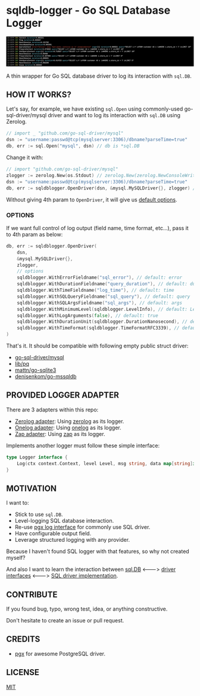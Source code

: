 # sqldb-logger - Go SQL Database Logger

![console output](./logadapter/zerologadapter/console.jpg?raw=true "go sql database logger output")

A thin wrapper for Go SQL database driver to log its interaction with `sql.DB`.

## HOW IT WORKS?

Let's say, for example, we have existing `sql.Open` using commonly-used go-sql-driver/mysql driver and want to log its interaction with `sql.DB` using Zerolog.

```go
// import _ "github.com/go-sql-driver/mysql"
dsn := "username:passwd@tcp(mysqlserver:3306)/dbname?parseTime=true"
db, err := sql.Open("mysql", dsn) // db is *sql.DB
```

Change it with:

```go
// import "github.com/go-sql-driver/mysql"
zlogger := zerolog.New(os.Stdout) // zerolog.New(zerolog.NewConsoleWriter()) // <-- for colored console
dsn := "username:passwd@tcp(mysqlserver:3306)/dbname?parseTime=true"
db, err := sqldblogger.OpenDriver(dsn, &mysql.MySQLDriver{}, zlogger) // db is *sql.DB
``` 

Without giving 4th param to `OpenDriver`, it will give us [default options](./options.go#L19-L29).

### OPTIONS

If we want full control of log output (field name, time format, etc...), pass it to 4th param as below:

```go
db, err := sqldblogger.OpenDriver(
    dsn, 
    &mysql.MySQLDriver{}, 
    zlogger,
    // options
    sqldblogger.WithErrorFieldname("sql_error"), // default: error
    sqldblogger.WithDurationFieldname("query_duration"), // default: duration
    sqldblogger.WithTimeFieldname("log_time"), // default: time
    sqldblogger.WithSQLQueryFieldname("sql_query"), // default: query
    sqldblogger.WithSQLArgsFieldname("sql_args"), // default: args
    sqldblogger.WithMinimumLevel(sqldblogger.LevelInfo), // default: LevelDebug
    sqldblogger.WithLogArguments(false), // default: true
    sqldblogger.WithDurationUnit(sqldblogger.DurationNanosecond), // default: millisecond
    sqldblogger.WithTimeFormat(sqldblogger.TimeFormatRFC3339), // default: unix timestamp
)
```

That's it. It should be compatible with following empty public struct driver: 

- [go-sql-driver/mysql](https://github.com/go-sql-driver/mysql/blob/15462c1d60d42ecca11d6ef9fec0b0afd5833459/driver.go#L84)
- [lib/pq](https://github.com/lib/pq/blob/f91d3411e481ed313eeab65ebfe9076466c39d01/conn.go#L52)
- [mattn/go-sqlite3](https://github.com/mattn/go-sqlite3/blob/590d44c02bca83987d23f6eab75e6d0ddf95f644/sqlite3.go#L230)
- [denisenkom/go-mssqldb](https://github.com/denisenkom/go-mssqldb/blob/cfbb681360f0a7de54ae77703318f0e60d422e00/mssql.go#L33)

## PROVIDED LOGGER ADAPTER

There are 3 adapters within this repo:

- [Zerolog adapter](logadapter/zerologadapter): Using [zerolog](https://github.com/rs/zerolog) as its logger.
- [Onelog adapter](logadapter/onelogadapter): Using [onelog](https://github.com/francoispqt/onelog) as its logger.
- [Zap adapter](logadapter/zapadapter): Using [zap](https://github.com/uber-go/zap) as its logger.

Implements another logger must follow these simple interface:

```go
type Logger interface {
	Log(ctx context.Context, level Level, msg string, data map[string]interface{})
}
``` 

## MOTIVATION

I want to:

- Stick to use `sql.DB`.
- Level-logging SQL database interaction.
- Re-use [pgx log interface](https://github.com/jackc/pgx/blob/f3a3ee1a0e5c8fc8991928bcd06fdbcd1ee9d05c/logger.go#L46-L49) for commonly use SQL driver.
- Have configurable output field.
- Leverage structured logging with any provider.

Because I haven't found SQL logger with that features, so why not created myself?

And also I want to learn the interaction between [sql.DB](https://github.com/golang/go/blob/master/src/database/sql/sql.go) <---> [driver interfaces](https://github.com/golang/go/blob/master/src/database/sql/driver/driver.go) <---> [SQL driver implementation](https://github.com/golang/go/wiki/SQLDrivers). 

## CONTRIBUTE

If you found bug, typo, wrong test, idea, or anything constructive.
 
Don't hesitate to create an issue or pull request.

## CREDITS

- [pgx](https://github.com/jackc/pgx) for awesome PostgreSQL driver.

## LICENSE

[MIT](./LICENSE.txt)